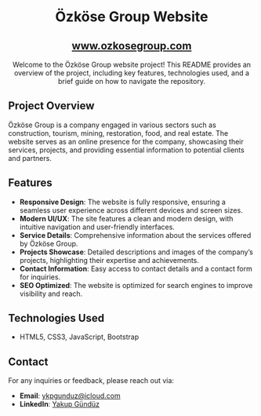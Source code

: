 <h1 align="center">Özköse Group Website</h1>

<h2 align="center">
  <a href="https://ozkosegroup.com">www.ozkosegroup.com</a>
</h2>

<p align="center">
  Welcome to the Özköse Group website project! This README provides an overview of the project, including key features, technologies used, and a brief guide on how to navigate the repository.
</p>

<h2>Project Overview</h2>
<p>
  Özköse Group is a company engaged in various sectors such as construction, tourism, mining, restoration, food, and real estate. The website serves as an online presence for the company, showcasing their services, projects, and providing essential information to potential clients and partners.
</p>

<h2>Features</h2>
<ul>
  <li><strong>Responsive Design</strong>: The website is fully responsive, ensuring a seamless user experience across different devices and screen sizes.</li>
  <li><strong>Modern UI/UX</strong>: The site features a clean and modern design, with intuitive navigation and user-friendly interfaces.</li>
  <li><strong>Service Details</strong>: Comprehensive information about the services offered by Özköse Group.</li>
  <li><strong>Projects Showcase</strong>: Detailed descriptions and images of the company’s projects, highlighting their expertise and achievements.</li>
  <li><strong>Contact Information</strong>: Easy access to contact details and a contact form for inquiries.</li>
  <li><strong>SEO Optimized</strong>: The website is optimized for search engines to improve visibility and reach.</li>
</ul>

<h2>Technologies Used</h2>
<ul>
  <li>HTML5, CSS3, JavaScript, Bootstrap</li>
</ul>

<h2>Contact</h2>
<p>For any inquiries or feedback, please reach out via:</p>
<ul>
  <li><strong>Email</strong>: <a href="mailto:ykpgunduz@icloud.com">ykpgunduz@icloud.com</a></li>
  <li><strong>LinkedIn</strong>: <a href="https://www.linkedin.com/in/yakupgunduz">Yakup Gündüz</a></li>
</ul>
